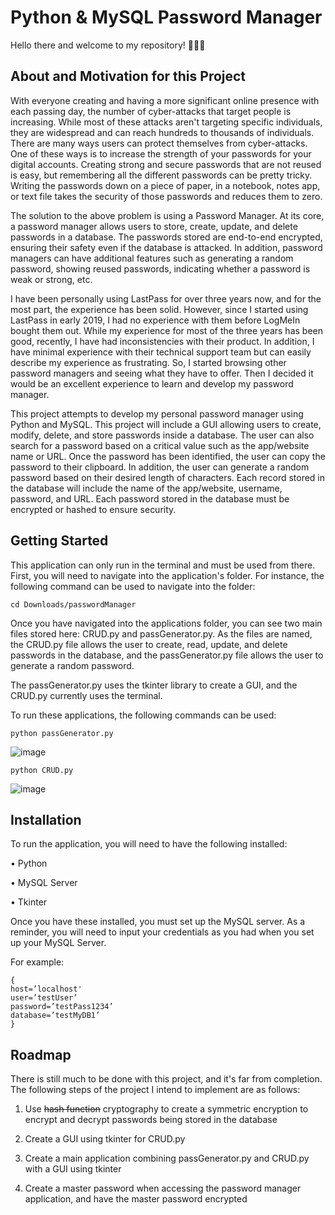 
# Python & MySQL Password Manager

Hello there and welcome to my repository! :wave::wave::wave:

## About and Motivation for this Project

With everyone creating and having a more significant online presence with each passing day, the number of cyber-attacks that target people is increasing. While most of these attacks aren't targeting specific individuals, they are widespread and can reach hundreds to thousands of individuals. There are many ways users can protect themselves from cyber-attacks. One of these ways is to increase the strength of your passwords for your digital accounts. Creating strong and secure passwords that are not reused is easy, but remembering all the different passwords can be pretty tricky. Writing the passwords down on a piece of paper, in a notebook, notes app, or text file takes the security of those passwords and reduces them to zero. 

The solution to the above problem is using a Password Manager. At its core, a password manager allows users to store, create, update, and delete passwords in a database. The passwords stored are end-to-end encrypted, ensuring their safety even if the database is attacked. In addition, password managers can have additional features such as generating a random password, showing reused passwords, indicating whether a password is weak or strong, etc. 

I have been personally using LastPass for over three years now, and for the most part, the experience has been solid. However, since I started using LastPass in early 2019, I had no experience with them before LogMeIn bought them out. While my experience for most of the three years has been good, recently, I have had inconsistencies with their product. In addition, I have minimal experience with their technical support team but can easily describe my experience as frustrating. So, I started browsing other password managers and seeing what they have to offer. Then I decided it would be an excellent experience to learn and develop my password manager.

This project attempts to develop my personal password manager using Python and MySQL. This project will include a GUI allowing users to create, modify, delete, and store passwords inside a database. The user can also search for a password based on a critical value such as the app/website name or URL. Once the password has been identified, the user can copy the password to their clipboard. In addition, the user can generate a random password based on their desired length of characters. Each record stored in the database will include the name of the app/website, username, password, and URL. Each password stored in the database must be encrypted or hashed to ensure security.


## Getting Started

This application can only run in the terminal and must be used from there. First, you will need to navigate into the application's folder. For instance, the following command can be used to navigate into the folder:


```
cd Downloads/passwordManager
```

Once you have navigated into the applications folder, you can see two main files stored here: CRUD.py and passGenerator.py. As the files are named, the CRUD.py file allows the user to create, read, update, and delete passwords in the database, and the passGenerator.py file allows the user to generate a random password.

The passGenerator.py uses the tkinter library to create a GUI, and the CRUD.py currently uses the terminal.

To run these applications, the following commands can be used:


```
python passGenerator.py
```

![image](https://user-images.githubusercontent.com/89234922/183299827-b1c96e8f-fea5-4061-8daf-c5ad0d452421.png)


```
python CRUD.py
```

![image](https://user-images.githubusercontent.com/89234922/183299982-edefce9e-2922-4029-8947-7e89cb4323d8.png)


## Installation

To run the application, you will need to have the following installed:

  •	Python

  •	MySQL Server

  •	Tkinter


Once you have these installed, you must set up the MySQL server. As a reminder, you will need to input your credentials as you had when you set up your MySQL Server.

For example:
```
{
host=’localhost'
user=’testUser’
password=’testPass1234’
database=’testMyDB1’
}
```
## Roadmap

There is still much to be done with this project, and it's far from completion. The following steps of the project I intend to implement are as follows:

  1.	Use ~~hash function~~ cryptography to create a symmetric encryption to encrypt and decrypt passwords being stored in the database

  2.	Create a GUI using tkinter for CRUD.py

  3.	Create a main application combining passGenerator.py and CRUD.py with a GUI using tkinter

  4.	Create a master password when accessing the password manager application, and have the master password encrypted


